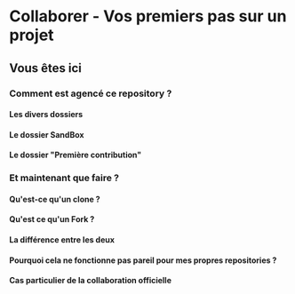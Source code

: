 # Collaborer - Vos premiers pas sur un projet

## Vous êtes ici

### Comment est agencé ce repository ?

#### Les divers dossiers

#### Le dossier SandBox

#### Le dossier "Première contribution"

### Et maintenant que faire ?

#### Qu'est-ce qu'un clone ?

#### Qu'est ce qu'un Fork ?

#### La différence entre les deux

#### Pourquoi cela ne fonctionne pas pareil pour mes propres repositories ?

#### Cas particulier de la collaboration officielle